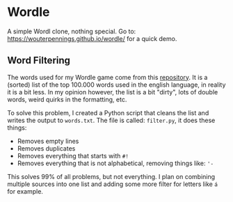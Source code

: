 # Wordle

A simple Wordl clone, nothing special. Go to: https://wouterpennings.github.io/wordle/ for a quick demo.

## Word Filtering

The words used for my Wordle game come from this [repository](https://gist.github.com/h3xx/1976236). It is a (sorted) list of the top 100.000 words used in the english language, in reality it is a bit less. In my opinion however, the list is a bit "dirty", lots of double words, weird quirks in the formatting, etc.

To solve this problem, I created a Python script that cleans the list and writes the output to `words.txt`. The file is called: `filter.py`, it does these things:

 - Removes empty lines
 - Removes duplicates
 - Removes everything that starts with `#!`
 - Removes everything that is not alphabetical, removing things like: `'-`

This solves 99% of all problems, but not everything. I plan on combining multiple sources into one list and adding some more filter for letters like `á` for example.
